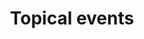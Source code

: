 ---
layout: frontend-template-documentation
sectionKey: Frontend templates
eleventyNavigation:
  parent: Finder
title: Topical events
---
